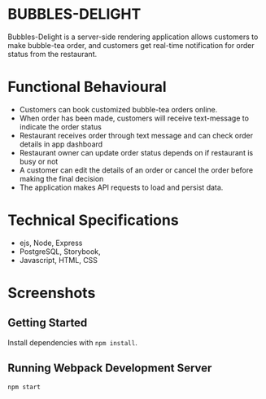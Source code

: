 # BUBBLES-DELIGHT

Bubbles-Delight is a server-side rendering application allows customers to make bubble-tea order, and customers get real-time notification for order status from the restaurant. 


# Functional Behavioural
- Customers can book customized bubble-tea orders online.
- When order has been made, customers will receive text-message to indicate the order status
- Restaurant receives order through text message and can check order details in app dashboard
- Restaurant owner can update order status depends on if restaurant is busy or not
- A customer can edit the details of an order or cancel the order before making the final decision
- The application makes API requests to load and persist data.

# Technical Specifications 
- ejs, Node, Express 
- PostgreSQL, Storybook,
- Javascript, HTML, CSS

# Screenshots


## Getting Started

Install dependencies with `npm install`.

## Running Webpack Development Server

```sh
npm start
```